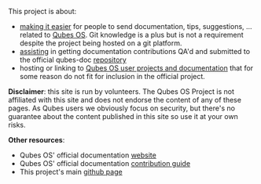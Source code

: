 This project is about:
* [making it easier](https://github.com/Qubes-Community/Qubes-Community/blob/master/docs/no-git-submissions.md) for people to send documentation, tips, suggestions, ... related to [Qubes OS](https://www.qubes-os.org/). Git knowledge is a plus but is not a requirement despite the project being hosted on a git platform.
* [assisting]() in getting documentation contributions QA'd and submitted to the official qubes-doc [repository](https://github.com/QubesOS/qubes-doc)
* hosting or linking to [Qubes OS user projects and documentation](https://github.com/Qubes-Community/Qubes-Community) that for some reason do not fit for inclusion in the official project.

**Disclaimer**: this site is run by volunteers. The Qubes OS Project is not affiliated with this site and does not endorse the content of any of these pages. As Qubes users we obviously focus on security, but there's no guarantee about the content published in this site so use it at your own risks.

**Other resources**:
* Qubes OS' official documentation [website](https://www.qubes-os.org/doc/)
* Qubes OS' official documentation [contribution guide](https://www.qubes-os.org/doc/doc-guidelines/)
* This project's main [github page](https://github.com/Qubes-Community/)
